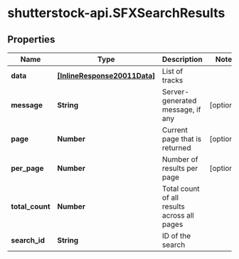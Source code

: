 # shutterstock-api.SFXSearchResults

## Properties
Name | Type | Description | Notes
------------ | ------------- | ------------- | -------------
**data** | [**[InlineResponse20011Data]**](InlineResponse20011Data.md) | List of tracks | 
**message** | **String** | Server-generated message, if any | [optional] 
**page** | **Number** | Current page that is returned | [optional] 
**per_page** | **Number** | Number of results per page | [optional] 
**total_count** | **Number** | Total count of all results across all pages | 
**search_id** | **String** | ID of the search | 


